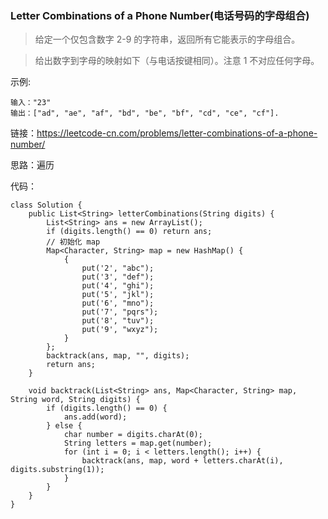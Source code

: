 ### Letter Combinations of a Phone Number(电话号码的字母组合)

> 给定一个仅包含数字 2-9 的字符串，返回所有它能表示的字母组合。
  
> 给出数字到字母的映射如下（与电话按键相同）。注意 1 不对应任何字母。
  
示例:
```
输入："23"
输出：["ad", "ae", "af", "bd", "be", "bf", "cd", "ce", "cf"].
```

链接：https://leetcode-cn.com/problems/letter-combinations-of-a-phone-number/

思路：遍历

代码：
```
class Solution {
    public List<String> letterCombinations(String digits) {
        List<String> ans = new ArrayList();
        if (digits.length() == 0) return ans;
        // 初始化 map
        Map<Character, String> map = new HashMap() {
            {
                put('2', "abc");
                put('3', "def");
                put('4', "ghi");
                put('5', "jkl");
                put('6', "mno");
                put('7', "pqrs");
                put('8', "tuv");
                put('9', "wxyz");
            }
        };
        backtrack(ans, map, "", digits);
        return ans;
    }

    void backtrack(List<String> ans, Map<Character, String> map, String word, String digits) {
        if (digits.length() == 0) {
            ans.add(word);
        } else {
            char number = digits.charAt(0);
            String letters = map.get(number);
            for (int i = 0; i < letters.length(); i++) {
                backtrack(ans, map, word + letters.charAt(i), digits.substring(1));
            }
        }
    }
}
```
